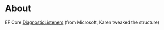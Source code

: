 ﻿# About


EF Core [DiagnosticListeners](https://github.com/dotnet/EntityFramework.Docs/tree/main/samples/core/Miscellaneous/DiagnosticListeners) (from Microsoft, Karen tweaked the structure)
